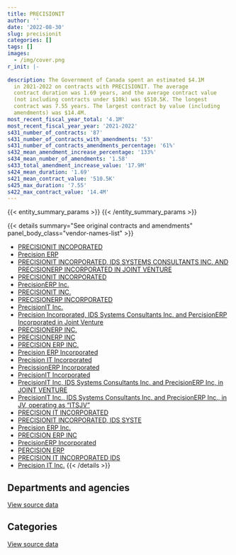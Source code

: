 ```yaml
---
title: PRECISIONIT
author: ''
date: '2022-08-30'
slug: precisionit
categories: []
tags: []
images:
  - /img/cover.png
r_init: |-
  
description: The Government of Canada spent an estimated $4.1M
  in 2021-2022 on contracts with PRECISIONIT. The average
  contract duration was 1.69 years, and the average contract value
  (not including contracts under $10k) was $510.5K. The longest
  contract was 7.55 years. The largest contract by value (including
  amendments) was $14.4M.
most_recent_fiscal_year_total: '4.1M'
most_recent_fiscal_year_year: '2021-2022'
s431_number_of_contracts: '87'
s431_number_of_contracts_with_amendments: '53'
s431_number_of_contracts_amendments_percentage: '61%'
s432_mean_amendment_increase_percentage: '133%'
s434_mean_number_of_amendments: '1.58'
s433_total_amendment_increase_value: '17.9M'
s424_mean_duration: '1.69'
s421_mean_contract_value: '510.5K'
s425_max_duration: '7.55'
s422_max_contract_value: '14.4M'
---
```


<script src="/rmarkdown-libs/htmlwidgets/htmlwidgets.js"></script>
<link href="/rmarkdown-libs/datatables-css/datatables-crosstalk.css" rel="stylesheet" />
<script src="/rmarkdown-libs/datatables-binding/datatables.js"></script>
<script src="/rmarkdown-libs/jquery/jquery-3.6.0.min.js"></script>
<link href="/rmarkdown-libs/dt-core-bootstrap/css/dataTables.bootstrap.min.css" rel="stylesheet" />
<link href="/rmarkdown-libs/dt-core-bootstrap/css/dataTables.bootstrap.extra.css" rel="stylesheet" />
<script src="/rmarkdown-libs/dt-core-bootstrap/js/jquery.dataTables.min.js"></script>
<script src="/rmarkdown-libs/dt-core-bootstrap/js/dataTables.bootstrap.min.js"></script>
<link href="/rmarkdown-libs/crosstalk/css/crosstalk.min.css" rel="stylesheet" />
<script src="/rmarkdown-libs/crosstalk/js/crosstalk.min.js"></script>
<script src="/rmarkdown-libs/htmlwidgets/htmlwidgets.js"></script>
<link href="/rmarkdown-libs/datatables-css/datatables-crosstalk.css" rel="stylesheet" />
<script src="/rmarkdown-libs/datatables-binding/datatables.js"></script>
<script src="/rmarkdown-libs/jquery/jquery-3.6.0.min.js"></script>
<link href="/rmarkdown-libs/dt-core-bootstrap/css/dataTables.bootstrap.min.css" rel="stylesheet" />
<link href="/rmarkdown-libs/dt-core-bootstrap/css/dataTables.bootstrap.extra.css" rel="stylesheet" />
<script src="/rmarkdown-libs/dt-core-bootstrap/js/jquery.dataTables.min.js"></script>
<script src="/rmarkdown-libs/dt-core-bootstrap/js/dataTables.bootstrap.min.js"></script>
<link href="/rmarkdown-libs/crosstalk/css/crosstalk.min.css" rel="stylesheet" />
<script src="/rmarkdown-libs/crosstalk/js/crosstalk.min.js"></script>

{{< entity_summary_params >}}
{{< /entity_summary_params >}}

{{< details summary="See original contracts and amendments" panel_body_class="vendor-names-list" >}}
- [PRECISIONIT INCOPORATED](https://search.open.canada.ca/en/ct/?sort=contract_value_f%20desc&page=1&search_text=%22PRECISIONIT%20INCOPORATED%22)
- [Precision ERP](https://search.open.canada.ca/en/ct/?sort=contract_value_f%20desc&page=1&search_text=%22Precision%20ERP%22)
- [PRECISIONIT INCORPORATED, IDS SYSTEMS CONSULTANTS INC. AND PRECISIONERP INCORPORATED IN JOINT VENTURE](https://search.open.canada.ca/en/ct/?sort=contract_value_f%20desc&page=1&search_text=%22PRECISIONIT%20INCORPORATED%2c%20IDS%20SYSTEMS%20CONSULTANTS%20INC.%20AND%20PRECISIONERP%20INCORPORATED%20IN%20JOINT%20VENTURE%22)
- [PRECISIONIT INCORPORATED](https://search.open.canada.ca/en/ct/?sort=contract_value_f%20desc&page=1&search_text=%22PRECISIONIT%20INCORPORATED%22)
- [PrecisionERP Inc.](https://search.open.canada.ca/en/ct/?sort=contract_value_f%20desc&page=1&search_text=%22PrecisionERP%20Inc.%22)
- [PRECISIONIT INC.](https://search.open.canada.ca/en/ct/?sort=contract_value_f%20desc&page=1&search_text=%22PRECISIONIT%20INC.%22)
- [PRECISIONERP INCORPORATED](https://search.open.canada.ca/en/ct/?sort=contract_value_f%20desc&page=1&search_text=%22PRECISIONERP%20INCORPORATED%22)
- [PrecisionIT Inc.](https://search.open.canada.ca/en/ct/?sort=contract_value_f%20desc&page=1&search_text=%22PrecisionIT%20Inc.%22)
- [Precision Incorporated, IDS Systems Consultants Inc. and PercisionERP Incorporated in Joint Venture](https://search.open.canada.ca/en/ct/?sort=contract_value_f%20desc&page=1&search_text=%22Precision%20Incorporated%2c%20IDS%20Systems%20Consultants%20Inc.%20and%20PercisionERP%20Incorporated%20in%20Joint%20Venture%22)
- [PRECISIONERP INC.](https://search.open.canada.ca/en/ct/?sort=contract_value_f%20desc&page=1&search_text=%22PRECISIONERP%20INC.%22)
- [PRECISIONERP INC](https://search.open.canada.ca/en/ct/?sort=contract_value_f%20desc&page=1&search_text=%22PRECISIONERP%20INC%22)
- [PRECISION ERP INC.](https://search.open.canada.ca/en/ct/?sort=contract_value_f%20desc&page=1&search_text=%22PRECISION%20ERP%20INC.%22)
- [Precision ERP Incorporated](https://search.open.canada.ca/en/ct/?sort=contract_value_f%20desc&page=1&search_text=%22Precision%20ERP%20Incorporated%22)
- [Precision IT Incorporated](https://search.open.canada.ca/en/ct/?sort=contract_value_f%20desc&page=1&search_text=%22Precision%20IT%20Incorporated%22)
- [PrecissionERP Incorporated](https://search.open.canada.ca/en/ct/?sort=contract_value_f%20desc&page=1&search_text=%22PrecissionERP%20Incorporated%22)
- [PrecisionIT Incorporated](https://search.open.canada.ca/en/ct/?sort=contract_value_f%20desc&page=1&search_text=%22PrecisionIT%20Incorporated%22)
- [PrecisionIT Inc, IDS Systems Consultants Inc. and PrecisionERP Inc, in JOINT VENTURE](https://search.open.canada.ca/en/ct/?sort=contract_value_f%20desc&page=1&search_text=%22PrecisionIT%20Inc%2c%20IDS%20Systems%20Consultants%20Inc.%20and%20PrecisionERP%20Inc%2c%20in%20JOINT%20VENTURE%22)
- [PrecisionIT Inc., IDS Systems Consultants Inc. and PrecisionERP Inc., in JV, operating as “ITSJV”](https://search.open.canada.ca/en/ct/?sort=contract_value_f%20desc&page=1&search_text=%22PrecisionIT%20Inc.%2c%20IDS%20Systems%20Consultants%20Inc.%20and%20PrecisionERP%20Inc.%2c%20in%20JV%2c%20operating%20as%20%22ITSJV%22%22)
- [PRECISION IT INCORPORATED](https://search.open.canada.ca/en/ct/?sort=contract_value_f%20desc&page=1&search_text=%22PRECISION%20IT%20INCORPORATED%22)
- [PRECISIONIT INCORPORATED, IDS SYSTE](https://search.open.canada.ca/en/ct/?sort=contract_value_f%20desc&page=1&search_text=%22PRECISIONIT%20INCORPORATED%2c%20IDS%20SYSTE%22)
- [Precision ERP Inc.](https://search.open.canada.ca/en/ct/?sort=contract_value_f%20desc&page=1&search_text=%22Precision%20ERP%20Inc.%22)
- [PRECISION ERP INC](https://search.open.canada.ca/en/ct/?sort=contract_value_f%20desc&page=1&search_text=%22PRECISION%20ERP%20INC%22)
- [PrecisionERP Incorporated](https://search.open.canada.ca/en/ct/?sort=contract_value_f%20desc&page=1&search_text=%22PrecisionERP%20Incorporated%22)
- [PERCISION ERP](https://search.open.canada.ca/en/ct/?sort=contract_value_f%20desc&page=1&search_text=%22PERCISION%20ERP%22)
- [PRECISION IT INCORPORATED IDS](https://search.open.canada.ca/en/ct/?sort=contract_value_f%20desc&page=1&search_text=%22PRECISION%20IT%20INCORPORATED%20IDS%22)
- [Precision IT Inc.](https://search.open.canada.ca/en/ct/?sort=contract_value_f%20desc&page=1&search_text=%22Precision%20IT%20Inc.%22)
{{< /details >}}

## Departments and agencies

<div id="htmlwidget-1" style="width:100%;height:auto;" class="datatables html-widget"></div>
<script type="application/json" data-for="htmlwidget-1">{"x":{"style":"bootstrap","filter":"none","vertical":false,"data":[["<a href=\"/departments/aafc-aac/\">Agriculture and Agri-Food Canada<\/a>","<a href=\"/departments/cbsa-asfc/\">Canada Border Services Agency<\/a>","<a href=\"/departments/cnsc-ccsn/\">Canadian Nuclear Safety Commission<\/a>","<a href=\"/departments/cra-arc/\">Canada Revenue Agency<\/a>","<a href=\"/departments/csa-asc/\">Canadian Space Agency<\/a>","<a href=\"/departments/csc-scc/\">Correctional Service of Canada<\/a>","<a href=\"/departments/dnd-mdn/\">National Defence<\/a>","<a href=\"/departments/esdc-edsc/\">Employment and Social Development Canada<\/a>","<a href=\"/departments/fin/\">Department of Finance Canada<\/a>","<a href=\"/departments/hc-sc/\">Health Canada<\/a>","<a href=\"/departments/ic/\">Innovation, Science and Economic Development Canada<\/a>","<a href=\"/departments/jus/\">Department of Justice Canada<\/a>","<a href=\"/departments/nrcan-rncan/\">Natural Resources Canada<\/a>","<a href=\"/departments/osfi-bsif/\">Office of the Superintendent of Financial Institutions Canada<\/a>","<a href=\"/departments/pc/\">Parks Canada<\/a>","<a href=\"/departments/pwgsc-tpsgc/\">Public Services and Procurement Canada<\/a>","<a href=\"/departments/tc/\">Transport Canada<\/a>"],[null,1625480.72,241667.48,427189.75,27645.45,79087.72,387911.77,327341.27,36647.78,3142082.22,865759.94,162861.29,35979.2,26093.38,null,255223.41,704290.86],[99440,1361636.74,243981.42,null,null,120074.78,245389.04,null,null,2888809.24,1482135.75,163307.48,76455.8,null,null,15059.55,320447.61],[null,381397.14,399493.66,null,null,null,194501.84,null,45175.79,2375155.37,850087.6,162861.29,null,null,76527.36,null,null],[null,203032.66,662471.3,null,null,null,210687.27,null,45175.79,1944567.67,782011.04,202637.29,null,null,null,null,null]],"container":"<table class=\"table table-striped table-hover row-border order-column display\">\n  <thead>\n    <tr>\n      <th>Department<\/th>\n      <th>2018-2019<\/th>\n      <th>2019-2020<\/th>\n      <th>2020-2021<\/th>\n      <th>2021-2022<\/th>\n    <\/tr>\n  <\/thead>\n<\/table>","options":{"order":[[4,"desc"]],"pageLength":10,"autoWidth":true,"columnDefs":[{"targets":1,"render":"function(data, type, row, meta) {\n    return type !== 'display' ? data : DTWidget.formatCurrency(data, \"$\", 2, 3, \",\", \".\", true, null);\n  }"},{"targets":2,"render":"function(data, type, row, meta) {\n    return type !== 'display' ? data : DTWidget.formatCurrency(data, \"$\", 2, 3, \",\", \".\", true, null);\n  }"},{"targets":3,"render":"function(data, type, row, meta) {\n    return type !== 'display' ? data : DTWidget.formatCurrency(data, \"$\", 2, 3, \",\", \".\", true, null);\n  }"},{"targets":4,"render":"function(data, type, row, meta) {\n    return type !== 'display' ? data : DTWidget.formatCurrency(data, \"$\", 2, 3, \",\", \".\", true, null);\n  }"},{"width":"16%","targets":[1,2,3,4]},{"className":"dt-right","targets":[1,2,3,4]}],"orderClasses":false}},"evals":["options.columnDefs.0.render","options.columnDefs.1.render","options.columnDefs.2.render","options.columnDefs.3.render"],"jsHooks":[]}</script>
<p class="text-right">
<a href="https://github.com/GoC-Spending/contracts-data/tree/main/data/out/vendors/precisionit/summary_by_fiscal_year_by_department.csv" class="source-data-link btn btn-link">View source data</a>
</p>

## Categories

<div id="htmlwidget-2" style="width:100%;height:auto;" class="datatables html-widget"></div>
<script type="application/json" data-for="htmlwidget-2">{"x":{"style":"bootstrap","filter":"none","vertical":false,"data":[["<a href=\"/categories/professional_services/\">Professional services<\/a>","<a href=\"/categories/information_technology/\">Information technology<\/a>"],[1155457.29,7189804.95],[598848.5,6417888.92],[271029.2,4214170.85],[392331.42,3658251.61]],"container":"<table class=\"table table-striped table-hover row-border order-column display\">\n  <thead>\n    <tr>\n      <th>Category<\/th>\n      <th>2018-2019<\/th>\n      <th>2019-2020<\/th>\n      <th>2020-2021<\/th>\n      <th>2021-2022<\/th>\n    <\/tr>\n  <\/thead>\n<\/table>","options":{"order":[[4,"desc"]],"dom":"t","pageLength":30,"autoWidth":true,"columnDefs":[{"targets":1,"render":"function(data, type, row, meta) {\n    return type !== 'display' ? data : DTWidget.formatCurrency(data, \"$\", 2, 3, \",\", \".\", true, null);\n  }"},{"targets":2,"render":"function(data, type, row, meta) {\n    return type !== 'display' ? data : DTWidget.formatCurrency(data, \"$\", 2, 3, \",\", \".\", true, null);\n  }"},{"targets":3,"render":"function(data, type, row, meta) {\n    return type !== 'display' ? data : DTWidget.formatCurrency(data, \"$\", 2, 3, \",\", \".\", true, null);\n  }"},{"targets":4,"render":"function(data, type, row, meta) {\n    return type !== 'display' ? data : DTWidget.formatCurrency(data, \"$\", 2, 3, \",\", \".\", true, null);\n  }"},{"width":"16%","targets":[1,2,3,4]},{"className":"dt-right","targets":[1,2,3,4]}],"orderClasses":false,"lengthMenu":[10,25,30,50,100]}},"evals":["options.columnDefs.0.render","options.columnDefs.1.render","options.columnDefs.2.render","options.columnDefs.3.render"],"jsHooks":[]}</script>
<p class="text-right">
<a href="https://github.com/GoC-Spending/contracts-data/tree/main/data/out/vendors/precisionit/summary_by_fiscal_year_by_category.csv" class="source-data-link btn btn-link">View source data</a>
</p>
